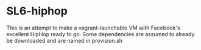 SL6-hiphop
==========

This is an attempt to make a vagrant-launchable VM with Facebook's excellent HipHop ready to go. Some dependencies are assumed to already be downloaded and are named in provision.sh